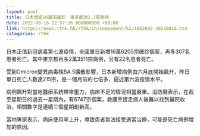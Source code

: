 ```yaml
---
layout: post
title: 日本增逾16萬宗確診　東京都添2.3萬病例
date: 2022-08-16 22:57:26.000000000 +08:00
link: https://news.rthk.hk/rthk/ch/component/k2/1662692-20220816.htm
categories: rthk
---
```


日本正值新冠病毒第七波疫情，全國單日新增16萬6205宗確診個案，再多307名患者死亡。其中東京都再多2萬3511宗病例，另有22名患者死亡。

受到Omicron變異病毒株BA.5擴散影響，日本新增病例由六月底開始飆升，昨日單日死亡人數達215宗，是一個月前的七倍多，逼近第六波疫情水平。

病例飆升對當地醫療系統帶來壓力，病床不足的情況相當嚴重。消防廳表示，在截至星期日的過去一星期內，有6747宗個案，救護車接走病人後難以找到醫院收治，相關數字是連續三個星期創新高。

當地專家表示，病床使用率上升，導致患者無法接受適當治療，可能是死亡病例增加的原因。
